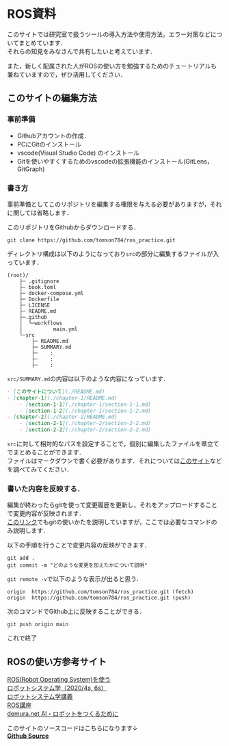 # ROS資料

このサイトでは研究室で扱うツールの導入方法や使用方法，エラー対策などについてまとめています．  
それらの知見をみなさんで共有したいと考えています．

また，新しく配属された人がROSの使い方を勉強するためのチュートリアルも兼ねていますので，ぜひ活用してください．

## このサイトの編集方法

### 事前準備

- Githubアカウントの作成．
- PCにGitのインストール
- vscode(Visual Studio Code) のインストール
- Gitを使いやすくするためのvscodeの拡張機能のインストール(GitLens，GitGraph)

### 書き方

事前準備としてこのリポジトリを編集する権限を与える必要がありますが，それに関しては省略します．

このリポジトリをGithubからダウンロードする．
```
git clone https://github.com/tomson784/ros_practice.git
```

ディレクトリ構成は以下のようになっており`src`の部分に編集するファイルが入っています．
```
(root)/
    ├─ .gitignore
    ├─ book.toml
    ├─ docker-compose.yml
    ├─ Dockerfile
    ├─ LICENSE
    ├─ README.md
    ├─.github
    │  └─workflows
    │          main.yml
    └─src
        ├─ README.md
        ├─ SUMMARY.md
        ├─    :
        ├─    :
        ├─    :
```

`src/SUMMARY.md`の内容は以下のような内容になっています．
```markdown
- [このサイトについて](./README.md)
- [chapter-1](./chapter-1/README.md)
    - [section-1-1](./chapter-1/section-1-1.md)
    - [section-1-2](./chapter-1/section-1-2.md)
- [chapter-2](./chapter-2/README.md)
    - [section-2-1](./chapter-2/section-2-2.md)
    - [section-2-2](./chapter-2/section-2-2.md)
```

`src`に対して相対的なパスを設定することで，個別に編集したファイルを章立てでまとめることができます．  
ファイルはマークダウンで書く必要があります．それについては[このサイト](https://qiita.com/Minalinsky_1911/items/b684cfabe0f2fde0c67b)などを調べてみてください．


### 書いた内容を反映する．

編集が終わったらgitを使って変更履歴を更新し，それをアップロードすることで変更内容が反映されます．  
[このリンク](https://tomson784.github.io/memo/git/2021/03/20/git.html)でもgitの使いかたを説明していますが，ここでは必要なコマンドのみ説明します．

以下の手順を行うことで変更内容の反映ができます．
```
git add .
git commit -m "どのような変更を加えたかについて説明"
```

`git remote -v`で以下のような表示が出ると思う．
```
origin  https://github.com/tomson784/ros_practice.git (fetch)
origin  https://github.com/tomson784/ros_practice.git (push) 
```

次のコマンドでGithub上に反映することができる．
```
git push origin main
```

これで終了

## ROSの使い方参考サイト
[ROS(Robot Operating System)を使う](http://forestofazumino.web.fc2.com/ros/ros_top.html)  
[ロボットシステム学（2020/4s, 6s）](https://lab.ueda.tech/?page=robosys_2020)  
[ロボットシステム学講義](https://www.youtube.com/playlist?list=PLbUh9y6MXvjdIB5A9uhrZVrhAaXc61Pzz)  
[ROS講座](https://qiita.com/srs/items/5f44440afea0eb616b4a)  
[demura.net AI・ロボットをつくるために](https://demura.net/)  


このサイトのソースコードはこちらになります↓  
[**Github Source**](https://github.com/tomson784/ros_practice)





